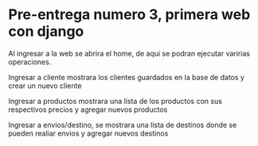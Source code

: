 # Pre-entrega numero 3,  primera web con django

Al ingresar a la web se abrira el home, de aqui se podran ejecutar varirias operaciones.

Ingresar a cliente  mostrara los clientes guardados en la base de datos y crear un nuevo cliente

Ingresar a productos mostrara una lista de los productos con sus respectivos precios y agregar nuevos productos

Ingresar a envios/destino, se mostrara una lista de destinos donde se pueden realiar envios y agregar nuevos destinos






